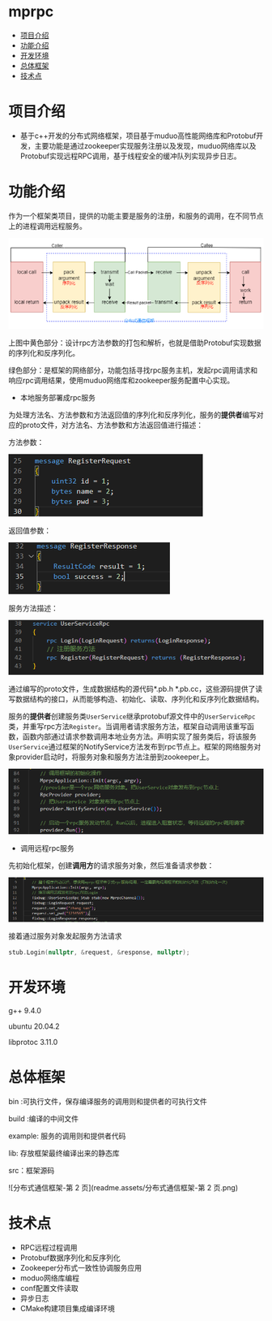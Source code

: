 

# mprpc

- [项目介绍](#项目介绍)
- [功能介绍](#功能介绍)
- [开发环境](#开发环境)
- [总体框架](#总体框架)
- [技术点](#技术点)

# 项目介绍

* 基于c++开发的分布式网络框架，项目基于muduo高性能网络库和Protobuf开发，主要功能是通过zookeeper实现服务注册以及发现，muduo网络库以及Protobuf实现远程RPC调用，基于线程安全的缓冲队列实现异步日志。

# 功能介绍

作为一个框架类项目，提供的功能主要是服务的注册，和服务的调用，在不同节点上的进程调用远程服务。

![分布式通信框架](readme.assets/分布式通信框架.png)

上图中黄色部分：设计rpc方法参数的打包和解析，也就是借助Protobuf实现数据的序列化和反序列化。

绿色部分：是框架的网络部分，功能包括寻找rpc服务主机，发起rpc调用请求和响应rpc调用结果，使用muduo网络库和zookeeper服务配置中心实现。

* 本地服务部署成rpc服务

为处理方法名、方法参数和方法返回值的序列化和反序列化，服务的**提供者**编写对应的proto文件，对方法名、方法参数和方法返回值进行描述：

方法参数：

![image-20240416140431258](readme.assets/image-20240416140431258.png)

返回值参数：

![image-20240416140458209](readme.assets/image-20240416140458209.png)

服务方法描述：

![image-20240416140523689](readme.assets/image-20240416140523689.png)

通过编写的proto文件，生成数据结构的源代码*.pb.h *.pb.cc，这些源码提供了读写数据结构的接口，从而能够构造、初始化、读取、序列化和反序列化数据结构。

服务的**提供者**创建服务类`UserService`继承protobuf源文件中的`UserServiceRpc`类，并重写rpc方法`Register`。当调用者请求服务方法，框架自动调用该重写函数，函数内部通过请求参数调用本地业务方法。声明实现了服务类后，将该服务`UserService`通过框架的NotifyService方法发布到rpc节点上。框架的网络服务对象provider启动时，将服务对象和服务方法注册到zookeeper上。

![image-20240416143204715](readme.assets/image-20240416143204715.png)

* 调用远程rpc服务

先初始化框架，创建**调用方**的请求服务对象，然后准备请求参数：

![image-20240416161241481](readme.assets/image-20240416161241481.png)

接着通过服务对象发起服务方法请求

```c++
stub.Login(nullptr, &request, &response, nullptr); 
```



# 开发环境

g++ 9.4.0

ubuntu 20.04.2

libprotoc 3.11.0

# 总体框架

bin :可执行文件，保存编译服务的调用则和提供者的可执行文件

build :编译的中间文件

example: 服务的调用则和提供者代码

lib: 存放框架最终编译出来的静态库

src：框架源码

![分布式通信框架-第 2 页](readme.assets/分布式通信框架-第 2 页.png)

# 技术点

* RPC远程过程调用
* Protobuf数据序列化和反序列化
* Zookeeper分布式一致性协调服务应用
* moduo网络库编程
* conf配置文件读取
* 异步日志
* CMake构建项目集成编译环境